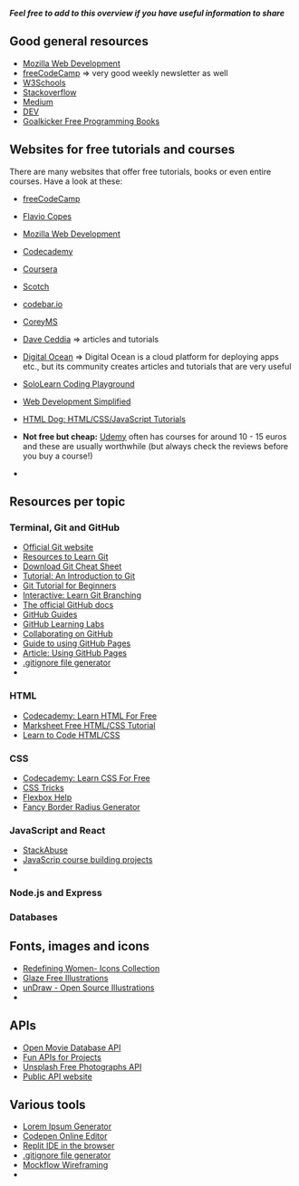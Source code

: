 ***Feel free to add to this overview if you have useful information to share*** 

## Good general resources

* [Mozilla Web Development](https://developer.mozilla.org/en-US/)
* [freeCodeCamp](https://www.freecodecamp.org/news/) => very good weekly newsletter as well
* [W3Schools](https://www.w3schools.com/)
* [Stackoverflow](https://stackoverflow.com/)
* [Medium](https://medium.com/topic/javascript)
* [DEV](https://dev.to/)
* [Goalkicker Free Programming Books](https://books.goalkicker.com/)


## Websites for free tutorials and courses

There are many websites that offer free tutorials, books or even entire courses. Have a look at these:  

* [freeCodeCamp](https://www.freecodecamp.org/)
* [Flavio Copes](https://flaviocopes.com/)
* [Mozilla Web Development](https://developer.mozilla.org/en-US/docs/Learn)
* [Codecademy](https://www.codecademy.com/)
* [Coursera](https://www.coursera.org/)
* [Scotch](https://scotch.io/)
* [codebar.io](https://www.youtube.com/channel/UCEYz232agE47GHUq8wneBCA/videos)
* [CoreyMS](https://coreyms.com/category/development)
* [Dave Ceddia](https://daveceddia.com/archives/) => articles and tutorials
* [Digital Ocean](https://www.digitalocean.com/community/tutorials) => Digital Ocean is a cloud platform for deploying apps etc., but its community creates articles and tutorials that are very useful
* [SoloLearn Coding Playground](https://www.sololearn.com/home)
* [Web Development Simplified](https://www.youtube.com/channel/UCFbNIlppjAuEX4znoulh0Cw)
* [HTML Dog: HTML/CSS/JavaScript Tutorials](https://htmldog.com/)

 

* **Not free but cheap:** [Udemy](https://www.udemy.com/) often has courses for around 10 - 15 euros and these are usually worthwhile (but always check the reviews before you buy a course!)
* 


## Resources per topic

### Terminal, Git and GitHub

* [Official Git website](https://git-scm.com/)
* [Resources to Learn Git](https://try.github.io/)
* [Download Git Cheat Sheet](https://education.github.com/git-cheat-sheet-education.pdf)
* [Tutorial: An Introduction to Git](https://www.youtube.com/watch?v=lRzM2F_R6lY)
* [Git Tutorial for Beginners](https://intellipaat.com/blog/tutorial/devops-tutorial/git-tutorial/)
* [Interactive: Learn Git Branching](https://learngitbranching.js.org/)
* [The official GitHub docs](https://docs.github.com/en)
* [GitHub Guides](https://guides.github.com/)
* [GitHub Learning Labs](https://lab.github.com/)
* [Collaborating on GitHub](https://faun.pub/collaborating-on-github-22fd5886fce)
* [Guide to using GitHub Pages](https://www.thinkful.com/learn/a-guide-to-using-github-pages/)
* [Article: Using GitHub Pages](https://learntocodewith.me/tutorials/github-pages/)
* [.gitignore file generator](https://www.toptal.com/developers/gitignore)
* 

### HTML 

* [Codecademy: Learn HTML For Free](https://www.codecademy.com/learn/learn-html)
* [Marksheet Free HTML/CSS Tutorial](https://marksheet.io/)
* [Learn to Code HTML/CSS](https://learn.shayhowe.com/html-css/)

### CSS

* [Codecademy: Learn CSS For Free](https://www.codecademy.com/learn/learn-css)
* [CSS Tricks](https://css-tricks.com/)
* [Flexbox Help](https://flexbox.help/)
* [Fancy Border Radius Generator](https://9elements.github.io/fancy-border-radius/full-control.html)


### JavaScript and React
* [StackAbuse](https://stackabuse.com/tag/javascript/)
* [JavaScrip course building projects](https://scotch.io/courses/getting-started-with-javascript-for-web-development)
* 

### Node.js and Express


### Databases


## Fonts, images and icons

* [Redefining Women- Icons Collection](https://thenounproject.com/Iconathon1/collection/redefining-women/)
* [Glaze Free Illustrations](https://www.glazestock.com/)
* [unDraw - Open Source Illustrations](https://undraw.co/)
* 

## APIs

* [Open Movie Database API](https://www.omdbapi.com/)
* [Fun APIs for Projects](https://dev.to/biplov/15-fun-apis-for-your-next-project-5053)
* [Unsplash Free Photographs API](https://unsplash.com/developers)
* [Public API website](https://public-apis.xyz/)

## Various tools

* [Lorem Ipsum Generator](https://lipsum.com/)
* [Codepen Online Editor](https://codepen.io/)
* [Replit IDE in the browser](https://replit.com/)
* [.gitignore file generator](https://www.toptal.com/developers/gitignore)
* [Mockflow Wireframing](https://mockflow.com/app/#Wireframe)
* 